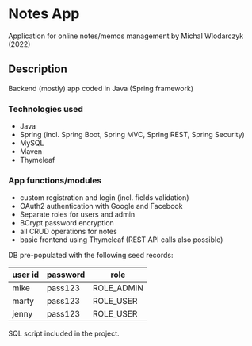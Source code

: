 # Notes App

Application for online notes/memos management
by Michal Wlodarczyk (2022)


## Description
Backend (mostly) app coded in Java (Spring framework)


### Technologies used
- Java
- Spring (incl. Spring Boot, Spring MVC, Spring REST, Spring Security)
- MySQL
- Maven
- Thymeleaf


### App functions/modules
- custom registration and login (incl. fields validation)
- OAuth2 authentication with Google and Facebook
- Separate roles for users and admin
- BCrypt password encryption
- all CRUD operations for notes
- basic frontend using Thymeleaf (REST API calls also possible)


DB pre-populated with the following seed records:

| user id | password | role |
|---------|----------|------|
| mike    | pass123  | ROLE_ADMIN |
| marty   | pass123  | ROLE_USER |
| jenny   | pass123  | ROLE_USER |

SQL script included in the project.